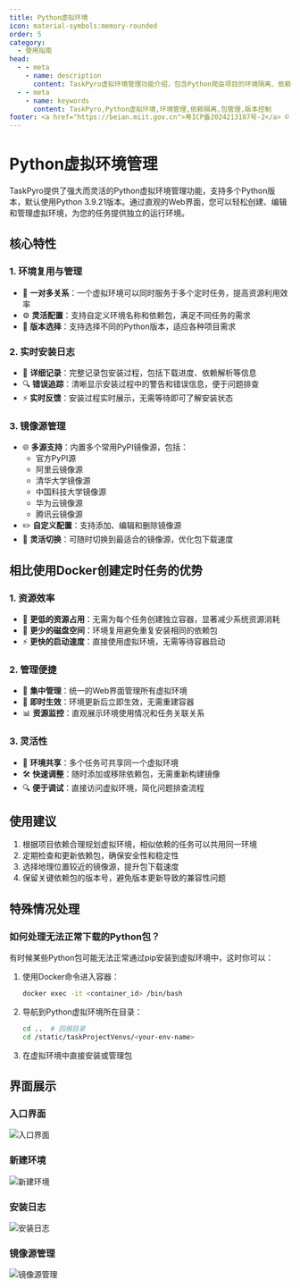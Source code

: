 ```yaml
---
title: Python虚拟环境
icon: material-symbols:memory-rounded
order: 5
category:
  - 使用指南
head:
  - - meta
    - name: description
      content: TaskPyro虚拟环境管理功能介绍，包含Python爬虫项目的环境隔离、依赖管理和版本控制等详细说明
  - - meta
    - name: keywords
      content: TaskPyro,Python虚拟环境,环境管理,依赖隔离,包管理,版本控制
footer: <a href="https://beian.miit.gov.cn">粤ICP备2024213187号-2</a> © 2025-至今 TaskPyro
---
```


# Python虚拟环境管理

TaskPyro提供了强大而灵活的Python虚拟环境管理功能，支持多个Python版本，默认使用Python 3.9.21版本。通过直观的Web界面，您可以轻松创建、编辑和管理虚拟环境，为您的任务提供独立的运行环境。

## 核心特性

### 1. 环境复用与管理

- 🔄 **一对多关系**：一个虚拟环境可以同时服务于多个定时任务，提高资源利用效率
- ⚙️ **灵活配置**：支持自定义环境名称和依赖包，满足不同任务的需求
- 🐍 **版本选择**：支持选择不同的Python版本，适应各种项目需求

### 2. 实时安装日志

- 📝 **详细记录**：完整记录包安装过程，包括下载进度、依赖解析等信息
- 🔍 **错误追踪**：清晰显示安装过程中的警告和错误信息，便于问题排查
- ⚡ **实时反馈**：安装过程实时展示，无需等待即可了解安装状态

### 3. 镜像源管理

- 🌐 **多源支持**：内置多个常用PyPI镜像源，包括：
  - 官方PyPI源
  - 阿里云镜像源
  - 清华大学镜像源
  - 中国科技大学镜像源
  - 华为云镜像源
  - 腾讯云镜像源
- ✏️ **自定义配置**：支持添加、编辑和删除镜像源
- 🔄 **灵活切换**：可随时切换到最适合的镜像源，优化包下载速度

## 相比使用Docker创建定时任务的优势

### 1. 资源效率

- 🚀 **更低的资源占用**：无需为每个任务创建独立容器，显著减少系统资源消耗
- 💾 **更少的磁盘空间**：环境复用避免重复安装相同的依赖包
- ⚡ **更快的启动速度**：直接使用虚拟环境，无需等待容器启动

### 2. 管理便捷

- 🎯 **集中管理**：统一的Web界面管理所有虚拟环境
- 🔄 **即时生效**：环境更新后立即生效，无需重建容器
- 📊 **资源监控**：直观展示环境使用情况和任务关联关系

### 3. 灵活性

- 🔗 **环境共享**：多个任务可共享同一个虚拟环境
- 🛠️ **快速调整**：随时添加或移除依赖包，无需重新构建镜像
- 🔍 **便于调试**：直接访问虚拟环境，简化问题排查流程

## 使用建议

1. 根据项目依赖合理规划虚拟环境，相似依赖的任务可以共用同一环境
2. 定期检查和更新依赖包，确保安全性和稳定性
3. 选择地理位置较近的镜像源，提升包下载速度
4. 保留关键依赖包的版本号，避免版本更新导致的兼容性问题

## 特殊情况处理

### 如何处理无法正常下载的Python包？

有时候某些Python包可能无法正常通过pip安装到虚拟环境中，这时你可以：

1. 使用Docker命令进入容器：
   ```bash
   docker exec -it <container_id> /bin/bash
   ```

2. 导航到Python虚拟环境所在目录：
   ```bash
   cd ..  # 回根目录
   cd /static/taskProjectVenvs/<your-env-name>
   ```

3. 在虚拟环境中直接安装或管理包

## 界面展示
### 入口界面
![入口界面](../images/python-env.png)

### 新建环境
![新建环境](../images/new-env.png)

### 安装日志
![安装日志](../images/install-log.png)

### 镜像源管理
![镜像源管理](../images/mirror-source.png)
